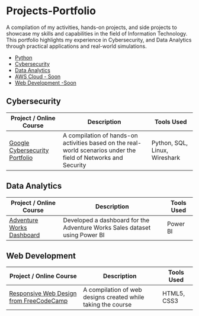 
# Projects-Portfolio
A compilation of my activities, hands-on projects, and side projects to showcase my skills and capabilities in the field of Information Technology. This portfolio highlights my experience in Cybersecurity, and Data Analytics through practical applications and real-world simulations.

- [Python](#python)
- [Cybersecurity](#Cybersecurity)
- [Data Analytics](#DataAnalytics)
- [AWS Cloud - Soon](#AWS)
- [Web Development -Soon](#WebDevelopment)
<a id='Cybersecurity'></a>
## Cybersecurity
| Project / Online Course                                                                 | Description                                                                                                                              | Tools Used        | 
|-------------------------------------------------------------------------|------------------------------------------------------------------------------------------------------------------------------------------|------------------------
| [Google Cybersecurity Portfolio](https://github.com/carlajeanne/Adventure_Work_Dashboard)                     | A compilation of hands-on activities based on the real-world scenarios under the field of Networks and Security                                                  |    Python, SQL, Linux, Wireshark         | 


<a id='DataAnalytics'></a>
## Data Analytics
| Project / Online Course                                                                 | Description                                                                                                                              | Tools Used        | 
|-------------------------------------------------------------------------|------------------------------------------------------------------------------------------------------------------------------------------|------------------------
| [Adventure Works Dashboard](https://github.com/Juaaanits/Adventure-Work-Dashboard)                     | Developed a dashboard for the Adventure Works Sales dataset using Power BI         |    Power BI         | 

<a id='Web Development'></a>
## Web Development
| Project / Online Course                                                                 | Description                                                                                                                              | Tools Used        | 
|-------------------------------------------------------------------------|------------------------------------------------------------------------------------------------------------------------------------------|------------------------
| [Responsive Web Design from FreeCodeCamp](https://github.com/Juaaanits/Responsive-Web-Design-FCC)                     | A compilation of web designs created while taking the course     |   HTML5, CSS3         | 


